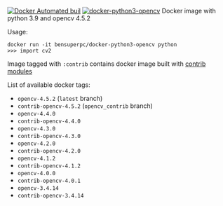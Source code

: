 [![Docker Automated buil](https://img.shields.io/docker/automated/bensuperpc/docker-python3-opencv.svg)]()
[![docker-python3-opencv](https://github.com/Bensuperpc/docker-python3-opencv/actions/workflows/main.yml/badge.svg)](https://github.com/Bensuperpc/docker-python3-opencv/actions/workflows/main.yml)
Docker image with python 3.9 and opencv 4.5.2

Usage:

    docker run -it bensuperpc/docker-python3-opencv python
    >>> import cv2

Image tagged with `:contrib` contains docker image built with [contrib modules](https://github.com/opencv/opencv_contrib/)

List of available docker tags:

- `opencv-4.5.2` (`latest` branch)
- `contrib-opencv-4.5.2` (`opencv_contrib` branch)
- `opencv-4.4.0`
- `contrib-opencv-4.4.0`
- `opencv-4.3.0`
- `contrib-opencv-4.3.0`
- `opencv-4.2.0`
- `contrib-opencv-4.2.0`
- `opencv-4.1.2`
- `contrib-opencv-4.1.2`
- `opencv-4.0.0`
- `contrib-opencv-4.0.1`
- `opencv-3.4.14`
- `contrib-opencv-3.4.14`
